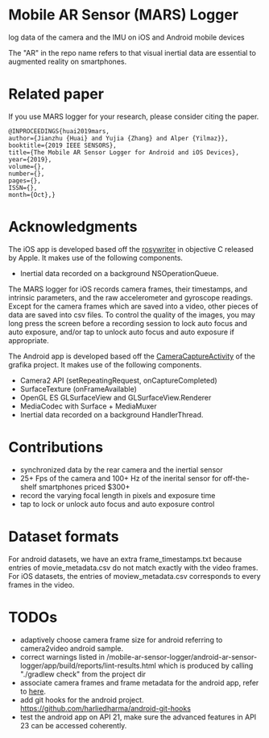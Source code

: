 # Mobile AR Sensor (MARS) Logger

log data of the camera and the IMU on iOS and Android mobile devices

The "AR" in the repo name refers to that visual inertial data are essential to augmented reality on smartphones.

# Related paper

If you use MARS logger for your research, please consider citing the paper.
```
@INPROCEEDINGS{huai2019mars, 
author={Jianzhu {Huai} and Yujia {Zhang} and Alper {Yilmaz}}, 
booktitle={2019 IEEE SENSORS}, 
title={The Mobile AR Sensor Logger for Android and iOS Devices}, 
year={2019}, 
volume={}, 
number={}, 
pages={},
ISSN={}, 
month={Oct},}
```


# Acknowledgments

The iOS app is developed based off the [rosywriter](https://developer.apple.com/library/archive/samplecode/RosyWriter/Introduction/Intro.html) in objective C released by Apple.
It makes use of the following components.
* Inertial data recorded on a background NSOperationQueue.

The MARS logger for iOS records camera frames, their timestamps, and intrinsic parameters, and the raw accelerometer and gyroscope readings. 
Except for the camera frames which are saved into a video, other pieces of data are saved into csv files.
To control the quality of the images, you may long press the screen before a recording session to lock auto focus and auto exposure, 
and/or tap to unlock auto focus and auto exposure if appropriate. 


The Android app is developed based off the [CameraCaptureActivity](https://github.com/google/grafika/blob/master/app/src/main/java/com/android/grafika/CameraCaptureActivity.java) of the grafika project.
It makes use of the following components.
* Camera2 API (setRepeatingRequest, onCaptureCompleted)
* SurfaceTexture (onFrameAvailable)
* OpenGL ES GLSurfaceView and GLSurfaceView.Renderer
* MediaCodec with Surface + MediaMuxer
* Inertial data recorded on a background HandlerThread.

# Contributions

* synchronized data by the rear camera and the inertial sensor
* 25+ Fps of the camera and 100+ Hz of the inerital sensor for off-the-shelf smartphones priced $300+ 
* record the varying focal length in pixels and exposure time
* tap to lock or unlock auto focus and auto exposure control

# Dataset formats
For android datasets, we have an extra frame_timestamps.txt because entries of movie_metadata.csv do not match exactly with the video frames.
For iOS datasets, the entries of moview_metadata.csv corresponds to every frames in the video.
 

# TODOs

* adaptively choose camera frame size for android referring to camera2video android sample.
* correct warnings listed in /mobile-ar-sensor-logger/android-ar-sensor-logger/app/build/reports/lint-results.html which is produced by calling "./gradlew check" from the project dir
* associate camera frames and frame metadata for the android app, refer to [here](https://android.googlesource.com/platform/packages/apps/Camera2/+/9c94ab3/src/com/android/camera/one/v2?autodive=0%2F%2F/).
* add git hooks for the android project. https://github.com/harliedharma/android-git-hooks
* test the android app on API 21, make sure the advanced features in API 23 can be accessed coherently.

